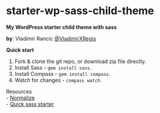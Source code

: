 # starter-wp-sass-child-theme
<strong>My WordPress starter child theme with sass</strong>

<p>
<strong>by</strong>: Vladimir Rancic <a href="https://twitter.com/VladimirXRegis" target="_blank">@VladimirXRegis</a>
</p>

<strong>Quick start</strong><br>
1. Fork & clone the git repo, or download zip file directly.<br>
2. Install Sass – <code>gem install sass</code>.<br>
3. Install Compass - <code>gem install compass</code>.<br>
3. Watch for changes - <code>compass watch</code>.<br>

<p>
Resources <br>
- <a href="http://necolas.github.io/normalize.css/" target="_blank">Normalize</a> <br>
- <a href="https://github.com/Regis011/my-sass-starter" target="_blank">Quick sass starter</a> <br>
</p>
